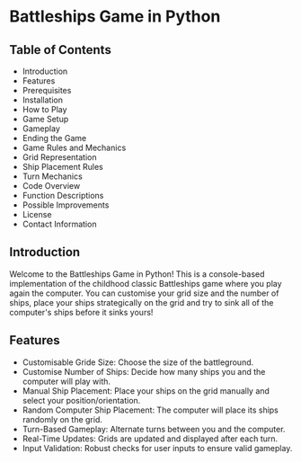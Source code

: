 # Battleships Game in Python

## Table of Contents
- Introduction
- Features
- Prerequisites
- Installation
- How to Play
- Game Setup
- Gameplay
- Ending the Game
- Game Rules and Mechanics
- Grid Representation
- Ship Placement Rules
- Turn Mechanics 
- Code Overview
- Function Descriptions
- Possible Improvements
- License 
- Contact Information

## Introduction

Welcome to the Battleships Game in Python! This is a console-based implementation of the childhood classic Battleships game where you play again the computer. You can customise your grid size and the number of ships, place your ships strategically on the grid and try to sink all of the computer's ships before it sinks yours!

## Features

- Customisable Gride Size: Choose the size of the battleground.
- Customise Number of Ships: Decide how many ships you and the computer will play with.
- Manual Ship Placement: Place your ships on the grid manually and select your position/orientation.
- Random Computer Ship Placement: The computer will place its ships randomly on the grid.
- Turn-Based Gameplay: Alternate turns between you and the computer.
- Real-Time Updates: Grids are updated and displayed after each turn.
- Input Validation: Robust checks for user inputs to ensure valid gameplay.